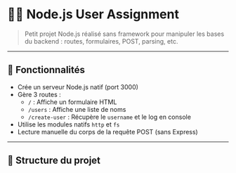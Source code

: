 # 🧑‍💻 Node.js User Assignment

> Petit projet Node.js réalisé sans framework pour manipuler les bases du backend : routes, formulaires, POST, parsing, etc.

---

## 🚀 Fonctionnalités

- Crée un serveur Node.js natif (port 3000)
- Gère 3 routes :
  - `/` : Affiche un formulaire HTML
  - `/users` : Affiche une liste de noms
  - `/create-user` : Récupère le `username` et le log en console
- Utilise les modules natifs `http` et `fs`
- Lecture manuelle du corps de la requête POST (sans Express)

---

## 📁 Structure du projet

